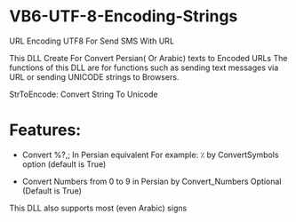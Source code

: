 # VB6-UTF-8-Encoding-Strings
URL Encoding UTF8 For Send SMS With URL

This DLL Create For Convert Persian( Or Arabic) texts to Encoded URLs
The functions of this DLL are for functions such as sending text messages via URL or sending UNICODE strings to Browsers.

StrToEncode: Convert String To Unicode

# Features:
- Convert %?,; In Persian equivalent 
    For example: ٪ by ConvertSymbols option (default is True)

- Convert Numbers from 0 to 9 in Persian by Convert_Numbers Optional (Default is True)

This DLL also supports most (even Arabic) signs
